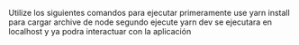 Utilize los siguientes comandos para ejecutar 
primeramente use yarn install para cargar archive de node 
segundo ejecute yarn dev 
se ejecutara en localhost y ya podra interactuar con la aplicación
